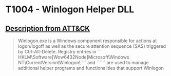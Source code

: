 # T1004 - Winlogon Helper DLL
## [Description from ATT&CK](https://attack.mitre.org/wiki/Technique/T1004)
<blockquote>Winlogon.exe is a Windows component responsible for actions at logon/logoff as well as the secure attention sequence (SAS) triggered by Ctrl-Alt-Delete. Registry entries in 
```
  HKLM\Software[Wow6432Node]Microsoft\Windows NT\CurrentVersion\Winlogon\
```
  and 
```<HKCU\Software\Microsoft\Windows NT\CurrentVersion\Winlogon\>``` are used to manage additional helper programs and functionalities that support Winlogon</blockquote>

